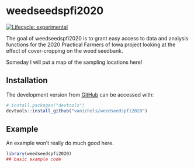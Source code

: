
<!-- README.md is generated from README.Rmd. Please edit that file -->

# weedseedspfi2020

<!-- badges: start -->

[![Lifecycle:
experimental](https://img.shields.io/badge/lifecycle-experimental-orange.svg)](https://www.tidyverse.org/lifecycle/#experimental)
<!-- badges: end -->

The goal of weedseedspfi2020 is to grant easy access to data and
analysis functions for the 2020 Practical Farmers of Iowa project
looking at the effect of cover-cropping on the weed seedbank.

Someday I will put a map of the sampling locations here\!

## Installation

The development version from [GitHub](https://github.com/) can be
accessed with:

``` r
# install.packages("devtools")
devtools::install_github("vanichols/weedseedspfi2020")
```

## Example

An example won’t really do much good here.

``` r
library(weedseedspfi2020)
## basic example code
```
